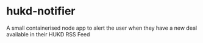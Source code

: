 # hukd-notifier
A small containerised node app to alert the user when they have a new deal available in their HUKD RSS Feed
